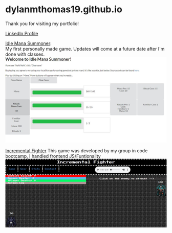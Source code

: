 <link rel="stylesheet" type="text/css" media="all" href="./Assets/Css/readme.css" />

# dylanmthomas19.github.io
Thank you for visiting my portfolio! 

<a href="https://www.linkedin.com/in/dylanmthomas19/" target="_blank">LinkedIn Profile</a>

<a href="https://dylanmthomas19.github.io/IdleManaSummoner" target="_blank">Idle Mana Summoner</a>:
<br>
My first personally made game. Updates will come at a future date after I'm done with classes.
![Idle Mana Summoner Demo Image](./Assets/Images/IMSimage.JPG)

<a href="https://incrementalfighter.herokuapp.com" target="_blank">Incremental Fighter</a>
This game was developed by my group in code bootcamp, I handled frontend JS/Funtionality
![Incremental Fighter Demo Image](./Assets/Images/incrementalImage.JPG)
